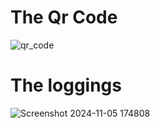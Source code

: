 # The Qr Code

![qr_code](https://github.com/user-attachments/assets/1469a72d-602d-4ff7-9880-ab2edee718d2)

# The loggings

![Screenshot 2024-11-05 174808](https://github.com/user-attachments/assets/edb6b5c3-630a-4e72-9c43-45e030ef959c)
